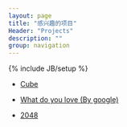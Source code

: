 ```yaml
---
layout: page
title: "感兴趣的项目"
Header: "Projects"
description: ""
group: navigation
---
```

{% include JB/setup %}

- [Cube](http://www.playmapscube.com/)

- [What do you love (By google)](http://www.wdyl.com/)

- [2048](http://gabrielecirulli.github.io/2048/)
